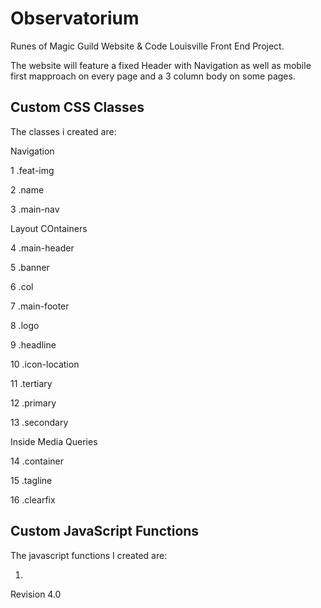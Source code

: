 # Observatorium

Runes of Magic Guild Website & Code Louisville Front End Project.

The website will feature a fixed Header with Navigation as well as mobile first mapproach on every page and a 3 column body on some pages.


## Custom CSS Classes

The classes i created are:

Navigation

1 .feat-img

2 .name

3 .main-nav

Layout COntainers

4 .main-header

5 .banner

6 .col

7 .main-footer

8 .logo

9 .headline

10 .icon-location

11 .tertiary

12 .primary

13 .secondary

Inside Media Queries

14 .container

15 .tagline

16 .clearfix



## Custom JavaScript Functions

The javascript functions I created are:

1.

Revision 4.0


